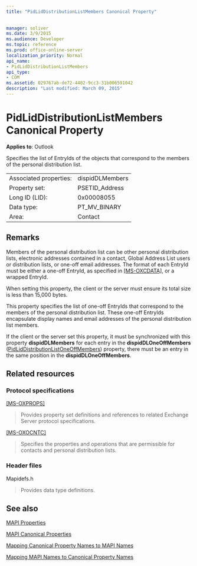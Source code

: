 ```yaml
---
title: "PidLidDistributionListMembers Canonical Property"
 
 
manager: soliver
ms.date: 3/9/2015
ms.audience: Developer
ms.topic: reference
ms.prod: office-online-server
localization_priority: Normal
api_name:
- PidLidDistributionListMembers
api_type:
- COM
ms.assetid: 029767ab-de72-4402-9cc3-31b006591042
description: "Last modified: March 09, 2015"
---
```


# PidLidDistributionListMembers Canonical Property

  
  
**Applies to**: Outlook 
  
Specifies the list of EntryIds of the objects that correspond to the members of the personal distribution list.
  
|||
|:-----|:-----|
|Associated properties:  <br/> |dispidDLMembers  <br/> |
|Property set:  <br/> |PSETID_Address  <br/> |
|Long ID (LID):  <br/> |0x00008055  <br/> |
|Data type:  <br/> |PT_MV_BINARY  <br/> |
|Area:  <br/> |Contact  <br/> |
   
## Remarks

Members of the personal distribution list can be other personal distribution lists, electronic addresses contained in a contact, Global Address List users or distribution lists, or one-off email addresses. The format of each EntryId must be either a one-off EntryId, as specified in [[MS-OXCDATA],](http://msdn.microsoft.com/library/1afa0cd9-b1a0-4520-b623-bf15030af5d8%28Office.15%29.aspx) or a wrapped EntryId. 
  
When setting this property, the client or the server must ensure its total size is less than 15,000 bytes.
  
This property specifies the list of one-off EntryIds that correspond to the members of the personal distribution list. These one-off EntryIds encapsulate display names and email addresses of the personal distribution list members.
  
If the client or the server set this property, it must be synchronized with this property **dispidDLMembers** for each entry in the **dispidDLOneOffMembers** ([PidLidDistributionListOneOffMembers](pidliddistributionlistoneoffmembers-canonical-property.md)) property, there must be an entry in the same position in the **dispidDLOneOffMembers**.
  
## Related resources

### Protocol specifications

[[MS-OXPROPS]](http://msdn.microsoft.com/library/f6ab1613-aefe-447d-a49c-18217230b148%28Office.15%29.aspx)
  
> Provides property set definitions and references to related Exchange Server protocol specifications.
    
[[MS-OXOCNTC]](http://msdn.microsoft.com/library/9b636532-9150-4836-9635-9c9b756c9ccf%28Office.15%29.aspx)
  
> Specifies the properties and operations that are permissible for contacts and personal distribution lists.
    
### Header files

Mapidefs.h
  
> Provides data type definitions.
    
## See also



[MAPI Properties](mapi-properties.md)
  
[MAPI Canonical Properties](mapi-canonical-properties.md)
  
[Mapping Canonical Property Names to MAPI Names](mapping-canonical-property-names-to-mapi-names.md)
  
[Mapping MAPI Names to Canonical Property Names](mapping-mapi-names-to-canonical-property-names.md)

